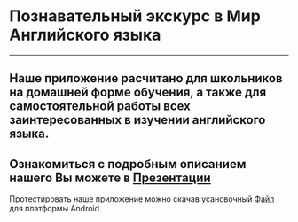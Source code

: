 # Познавательный экскурс в Мир Английского языка
 ---
 Наше приложение расчитано для школьников на домашней форме обучения, а также для 
 самостоятельной работы всех заинтересованных в изучении английского языка.
 ---
 Ознакомиться с подробным описанием нашего Вы можете в [Презентации](https://github.com/samgkvr/TASKILLS_2021-ARLearnLang/raw/main/Pres.pptx)
 ---
 Протестировать наше приложение можно скачав усановочный [Файл](https://github.com/samgkvr/TASKILLS_2021-ARLearnLang/raw/main/ARLearnLang_Build.apk) для платформы Android
